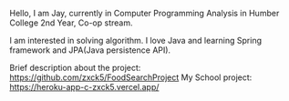 <!---
zxck5/zxck5 is a ✨ special ✨ repository because its `README.md` (this file) appears on your GitHub profile.
You can click the Preview link to take a look at your changes.
--->

Hello, I am Jay, currently in Computer Programming Analysis in Humber College 2nd Year, Co-op stream.

I am interested in solving algorithm.
I love Java and learning Spring framework and JPA(Java persistence API).


Brief description about the project: https://github.com/zxck5/FoodSearchProject
My School project:
https://heroku-app-c-zxck5.vercel.app/ 
